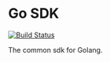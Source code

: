 # Go SDK

[![Build Status](https://travis-ci.org/chouandy/go-sdk.svg?branch=master)](https://travis-ci.org/chouandy/go-sdk)

The common sdk for Golang.
